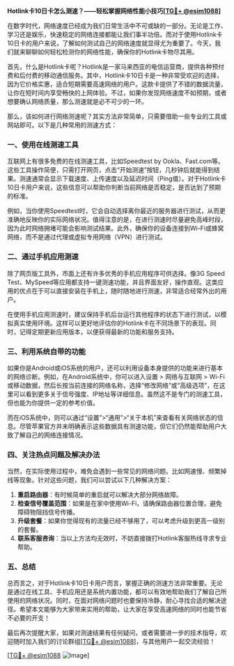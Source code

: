 **Hotlink卡10日卡怎么测速？——轻松掌握网络性能小技巧[[TG💪+ @esim1088](https://t.me/s/esim1088)]**

在数字时代，网络速度已经成为我们日常生活中不可或缺的一部分。无论是工作、学习还是娱乐，快速稳定的网络连接都能让我们事半功倍。而对于使用Hotlink卡10日卡的用户来说，了解如何测试自己的网络速度就显得尤为重要了。今天，我们就来聊聊如何轻松检测你的网络性能，确保你的Hotlink卡物尽其用。

首先，什么是Hotlink卡呢？Hotlink是一家马来西亚的电信运营商，提供各种预付费和后付费的移动通信服务。其中，Hotlink卡10日卡是一种非常受欢迎的选择，因为它价格实惠，适合短期需要高速网络的用户。这款卡提供了不错的数据流量，让你在短时间内享受畅快的上网体验。不过，如果你发现网络速度不如预期，或者想要确认网络质量，那么测速就是必不可少的一环。

那么，该如何进行网络测速呢？其实方法非常简单，只需要借助一些专业的工具或网站即可。以下是几种常用的测速方式：

### 一、使用在线测速工具

互联网上有很多免费的在线测速工具，比如Speedtest by Ookla、Fast.com等。这些工具操作简便，只需打开网页，点击“开始测速”按钮，几秒钟后就能得到结果。测速通常会显示下载速度、上传速度以及延迟时间（Ping值）。对于Hotlink卡10日卡用户来说，这些信息可以帮助你判断当前网络是否稳定，是否达到了预期的标准。

例如，当你使用Speedtest时，它会自动选择离你最近的服务器进行测试，从而更准确地反映你的实际网络状况。值得注意的是，在进行测速时尽量避免高峰时段，因为此时网络拥堵可能会影响测试结果。此外，确保你的设备连接到Wi-Fi或蜂窝网络，而不是通过代理或虚拟专用网络（VPN）进行测试。

### 二、通过手机应用测速

除了网页版工具外，市面上还有许多优秀的手机应用程序可供选择。像3G Speed Test、MySpeed等应用都支持一键测速功能，并且界面友好，操作直观。这类应用的优点在于可以直接安装在手机上，随时随地进行测速，非常适合经常外出的用户。

在使用手机应用测速时，建议保持手机后台运行其他程序的状态下进行测试，以模拟真实使用环境。这样可以更好地评估你的Hotlink卡在不同场景下的表现。同时，记得定期更新应用版本，以便获得最新的功能和服务支持。

### 三、利用系统自带的功能

如果你是Android或iOS系统的用户，还可以利用设备本身提供的功能来进行基本的网络诊断。例如，在Android系统中，你可以进入设置 > 网络与互联网 > Wi-Fi或移动数据，然后长按当前连接的网络名称，选择“修改网络”或“高级选项”，在这里可以看到更多关于信号强度、IP地址等详细信息。虽然这不是专门的测速工具，但也能为你提供一定的参考价值。

而在iOS系统中，则可以通过“设置”>“通用”>“关于本机”来查看有关网络状态的信息。尽管苹果官方并未明确表示这些数据具有测速功能，但它们仍然能帮助用户大致了解自己的网络连接情况。

### 四、关注热点问题及解决办法

当然，在实际使用过程中，难免会遇到一些常见的网络问题。比如网速慢、频繁掉线等现象。针对这些问题，我们可以尝试以下几种解决方案：

1. **重启路由器**：有时候简单的重启就可以解决大部分网络故障。
2. **检查信号覆盖范围**：如果是在家中使用Wi-Fi，请确保路由器位置合理，避免障碍物阻挡信号传播。
3. **升级套餐**：如果你觉得现有的流量已经不够用了，可以考虑升级到更高一级别的套餐。
4. **联系客服咨询**：当以上方法均无效时，不妨直接拨打Hotlink客服热线寻求专业帮助。

### 五、总结

总而言之，对于Hotlink卡10日卡用户而言，掌握正确的测速方法非常重要。无论是通过在线工具、手机应用还是系统内置功能，都可以有效地帮助我们了解自己所使用的网络状况。同时，在面对网络问题时也要保持冷静，耐心寻找合适的解决途径。希望本文能够为大家带来实用的帮助，让大家在享受高速网络的同时也能节省不必要的开支！

最后再次提醒大家，如果对测速结果有任何疑问，或者需要进一步的技术指导，欢迎随时加入我们的讨论群组[[TG💪+ @esim1088](https://t.me/s/esim1088)]，与其他用户一起交流经验！ 

[[TG💪+ @esim1088](https://t.me/s/esim1088) ![Image](https://i.postimg.cc/4NQfJmqS/Snipaste-2025-05-13-00-14-12.png)]